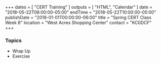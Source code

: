 +++
dates = [ "CERT Training" ]
outputs = [ "HTML", "Calendar" ]
date = "2018-05-22T08:00:00-05:00"
endTime = "2018-05-22T10:00:00-05:00"
publishDate = "2018-01-01T00:00:00-06:00"
title = "Spring CERT Class Week 8"
location = "West Acres Shopping Center"
contact = "KC0DCF"
+++
### Topics

* Wrap Up
* Exercise

